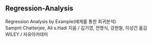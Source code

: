 ## Regression-Analysis
Regression Analysis by Example(예제를 통한 회귀분석)  
Samprit Chatterjee, Ali s.Hadi 지음 / 김기영, 전명식, 강현철, 이성건 옮김  
WILEY / 자유아카데미
